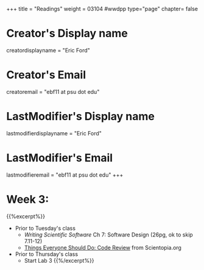 +++
title = "Readings"
weight = 03104  #wwdpp
type="page"
chapter= false

# Creator's Display name
creatordisplayname = "Eric Ford"
# Creator's Email
creatoremail = "ebf11 at psu dot edu"
# LastModifier's Display name
lastmodifierdisplayname = "Eric Ford"
# LastModifier's Email
lastmodifieremail = "ebf11 at psu dot edu"
+++


# Week 3:
{{%excerpt%}}
- Prior to Tuesday's class
   + _Writing Scientific Software_ Ch 7: Software Design (26pg, ok to skip 7.11-12)
   + [Things Everyone Should Do: Code Review](http://goodmath.scientopia.org/2011/07/06/things-everyone-should-do-code-review/) from Scientopia.org
- Prior to Thursday's class
   + Start Lab 3
{{%/excerpt%}}
